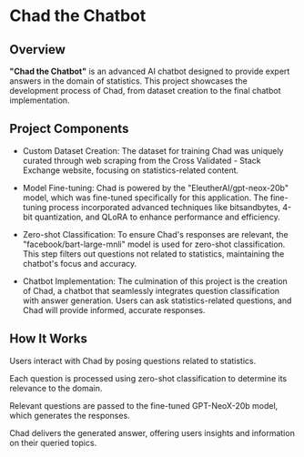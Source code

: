 # Chad the Chatbot

## Overview
**"Chad the Chatbot"** is an advanced AI chatbot designed to provide expert answers in the domain of statistics. This project showcases the development process of Chad, from dataset creation to the final chatbot implementation.

## Project Components
- Custom Dataset Creation: The dataset for training Chad was uniquely curated through web scraping from the Cross Validated - Stack Exchange website, focusing on statistics-related content.

- Model Fine-tuning: Chad is powered by the "EleutherAI/gpt-neox-20b" model, which was fine-tuned specifically for this application. The fine-tuning process incorporated advanced techniques like bitsandbytes, 4-bit quantization, and QLoRA to enhance performance and efficiency.

- Zero-shot Classification: To ensure Chad's responses are relevant, the "facebook/bart-large-mnli" model is used for zero-shot classification. This step filters out questions not related to statistics, maintaining the chatbot's focus and accuracy.

- Chatbot Implementation: The culmination of this project is the creation of Chad, a chatbot that seamlessly integrates question classification with answer generation. Users can ask statistics-related questions, and Chad will provide informed, accurate responses.

## How It Works
Users interact with Chad by posing questions related to statistics.

Each question is processed using zero-shot classification to determine its relevance to the domain.

Relevant questions are passed to the fine-tuned GPT-NeoX-20b model, which generates the responses.

Chad delivers the generated answer, offering users insights and information on their queried topics.
